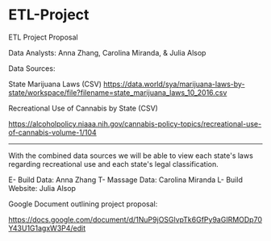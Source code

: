# ETL-Project

ETL Project Proposal 

Data Analysts: Anna Zhang, Carolina Miranda, & Julia Alsop 

Data Sources:

State Marijuana Laws (CSV)
	https://data.world/sya/marijuana-laws-by-state/workspace/file?filename=state_marijuana_laws_10_2016.csv

Recreational Use of Cannabis by State (CSV)

https://alcoholpolicy.niaaa.nih.gov/cannabis-policy-topics/recreational-use-of-cannabis-volume-1/104
____________________________________________________________________________

With the combined data sources we will be able to view each state's laws regarding recreational use and each state's legal classification.

E- Build Data: Anna Zhang
T- Massage Data: Carolina Miranda
L- Build Website: Julia Alsop



Google Document outlining project proposal:

https://docs.google.com/document/d/1NuP9jOSGlvpTk6GfPy9aGIRMODp70Y43U1G1agxW3P4/edit
